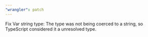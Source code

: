 ```yaml
---
"wrangler": patch
---
```


Fix Var string type:
The type was not being coerced to a string, so TypeScript considered it a unresolved type.
